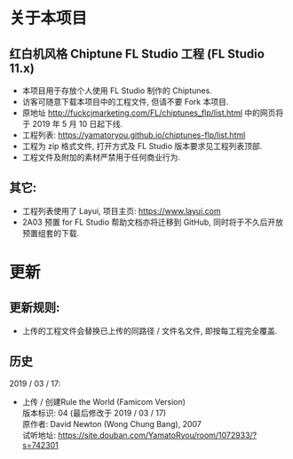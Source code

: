 # 关于本项目
## 红白机风格 Chiptune FL Studio 工程 (FL Studio 11.x)  
* 本项目用于存放个人使用 FL Studio 制作的 Chiptunes.  
* 访客可随意下载本项目中的工程文件, 但请不要 Fork 本项目.  
* 原地址 http://fuckcjmarketing.com/FL/chiptunes_flp/list.html 中的网页将于 2019 年 5 月 10 日起下线.  
* 工程列表: https://yamatoryou.github.io/chiptunes-flp/list.html  
* 工程为 zip 格式文件, 打开方式及 FL Studio 版本要求见工程列表顶部.  
* 工程文件及附加的素材严禁用于任何商业行为.  

## 其它:  
* 工程列表使用了 Layui, 项目主页: https://www.layui.com  
* 2A03 预置 for FL Studio 帮助文档亦将迁移到 GitHub, 同时将于不久后开放预置组套的下载.  

# 更新  
## 更新规则:  
* 上传的工程文件会替换已上传的同路径 / 文件名文件, 即按每工程完全覆盖.  

## 历史  
2019 / 03 / 17:  
* 上传 / 创建Rule the World (Famicom Version)  
版本标识: 04 (最后修改于 2019 / 03 / 17)  
原作者: David Newton (Wong Chung Bang), 2007  
试听地址: https://site.douban.com/YamatoRyou/room/1072933/?s=742301  
